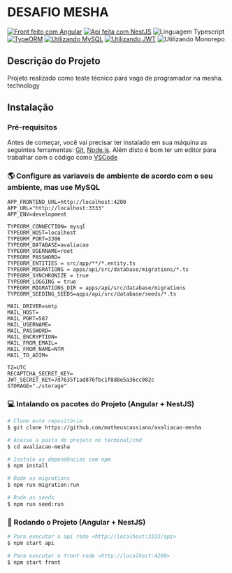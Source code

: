 # DESAFIO MESHA

[![Front feito com Angular](https://img.shields.io/badge/Front%20feito%20com-Angular-red?style=for-the-badge&logo=angular)](https://angular.io/)
[![Api feita com NestJS](https://img.shields.io/badge/Api%20feita%20com-NestJS-red?style=for-the-badge&logo=nestjs)](https://nestjs.com/)
![Linguagem Typescript](https://img.shields.io/badge/Linguagem-Typescript-blue?style=for-the-badge&logo=Typescript)
[![TypeORM](https://img.shields.io/badge/Utilizando-TypeORM-blue?style=for-the-badge&logo=typeorm)](https://www.mysql.com/)
[![Utilizando MySQL](https://img.shields.io/badge/Utilizando-MySQL-blue?style=for-the-badge&logo=mysql)](https://www.mysql.com/)
[![Utilizando JWT](https://img.shields.io/badge/Utilizando-JWT-yellow?style=for-the-badge)](https://jwt.io/)
![Utilizando Monorepo](https://img.shields.io/badge/Utilizando-Monorepo-orange?style=for-the-badge)

## Descrição do Projeto

Projeto realizado como teste técnico para vaga de programador na mesha. technology

## Instalação

### Pré-requisitos

Antes de começar, você vai precisar ter instalado em sua máquina as seguintes ferramentas:
[Git](https://git-scm.com), [Node.js](https://nodejs.org/en/).
Além disto é bom ter um editor para trabalhar com o código como [VSCode](https://code.visualstudio.com/)

### 🌎 Configure as variaveis de ambiente de acordo com o seu ambiente, mas use MySQL

```
APP_FRONTEND_URL=http://localhost:4200
APP_URL="http://localhost:3333"
APP_ENV=development

TYPEORM_CONNECTION= mysql
TYPEORM_HOST=localhost
TYPEORM_PORT=3306
TYPEORM_DATABASE=avaliacao
TYPEORM_USERNAME=root
TYPEORM_PASSWORD=
TYPEORM_ENTITIES = src/app/**/*.entity.ts
TYPEORM_MIGRATIONS = apps/api/src/database/migrations/*.ts
TYPEORM_SYNCHRONIZE = true
TYPEORM_LOGGING = true
TYPEORM_MIGRATIONS_DIR = apps/api/src/database/migrations
TYPEORM_SEEDING_SEEDS=apps/api/src/database/seeds/*.ts

MAIL_DRIVER=smtp
MAIL_HOST=
MAIL_PORT=587
MAIL_USERNAME=
MAIL_PASSWORD=
MAIL_ENCRYPTION=
MAIL_FROM_EMAIL=
MAIL_FROM_NAME=NTM
MAIL_TO_ADIM=

TZ=UTC
RECAPTCHA_SECRET_KEY=
JWT_SECRET_KEY=7d7635f1ad876fbc1f8d8e5a36cc982c
STORAGE="./storage"
```

### 💻 Intalando os pacotes do Projeto (Angular + NestJS)

```bash
# Clone este repositório
$ git clone https://github.com/matheuscassiano/avaliacao-mesha

# Acesse a pasta do projeto no terminal/cmd
$ cd avaliacao-mesha

# Instale as dependências com npm
$ npm install

# Rode as migrations
$ npm run migration:run

# Rode as seeds
$ npm run seed:run
```

### 🎲 Rodando o Projeto (Angular + NestJS)

```bash
# Para executar a api rode <http://localhost:3333/api>
$ npm start api

# Para executar o front rode <http://localhost:4200>
$ npm start front
```
